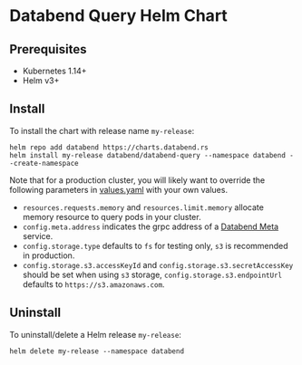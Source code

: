 # Databend Query Helm Chart

## Prerequisites

- Kubernetes 1.14+
- Helm v3+

## Install

To install the chart with release name `my-release`:
```
helm repo add databend https://charts.databend.rs
helm install my-release databend/databend-query --namespace databend --create-namespace
```

Note that for a production cluster, you will likely want to override the following parameters in [values.yaml](values.yaml) with your own values.

- `resources.requests.memory` and `resources.limit.memory` allocate memory resource to query pods in your cluster.
- `config.meta.address` indicates the grpc address of a [Databend Meta](../databend-meta) service.
- `config.storage.type` defaults to `fs` for testing only, `s3` is recommended in production.
- `config.storage.s3.accessKeyId` and `config.storage.s3.secretAccessKey` should be set when using `s3` storage, `config.storage.s3.endpointUrl` defaults to `https://s3.amazonaws.com`.

## Uninstall

To uninstall/delete a Helm release `my-release`:
```
helm delete my-release --namespace databend
```
